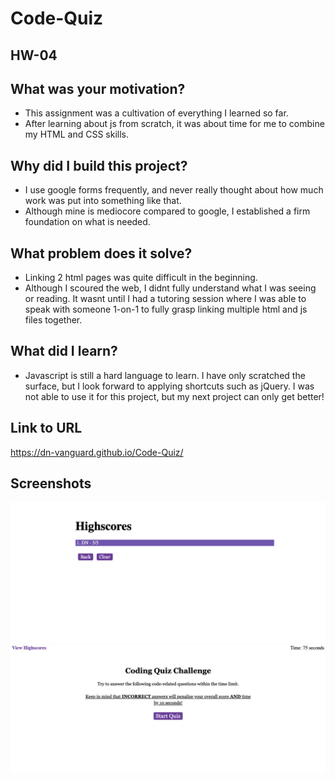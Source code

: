 # Code-Quiz
<h2>HW-04</h2>

## What was your motivation?
- This assignment was a cultivation of everything I learned so far.
- After learning about js from scratch, it was about time for me to combine my HTML and CSS skills.

## Why did I build this project?
- I use google forms frequently, and never really thought about how much work was put into something like that.
- Although mine is mediocore compared to google, I established a firm foundation on what is needed.

## What problem does it solve?
- Linking 2 html pages was quite difficult in the beginning.
- Although I scoured the web, I didnt fully understand what I was seeing or reading. It wasnt until I had a tutoring session where I was able to speak with someone 1-on-1 to fully grasp linking multiple html and js files together.

## What did I learn?
- Javascript is still a hard language to learn. I have only scratched the surface, but I look forward to applying shortcuts such as jQuery. I was not able to use it for this project, but my next project can only get better!
    

## Link to URL
https://dn-vanguard.github.io/Code-Quiz/

## Screenshots
![starting_page](./assets/images/startingPage.png)
![highscore_page](./assets/images/highscorePage.png)
